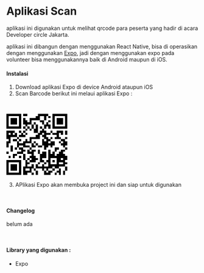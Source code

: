 # Aplikasi Scan
aplikasi ini digunakan untuk melihat qrcode para peserta yang hadir di acara Developer circle Jakarta.

aplikasi ini dibangun dengan menggunakan React Native, bisa di operasikan dengan menggunakan [Expo](https://expo.io/), jadi dengan menggunakan expo pada volunteer bisa menggunakannya baik di Android maupun di iOS.

#### Instalasi
1. Download aplikasi Expo di device Android ataupun iOS
2. Scan Barcode berikut ini melaui aplikasi Expo :
<br/>

![QRCODE](https://github.com/devcjakarta/qrcodeExpo/blob/master/qrcode/forusingonly.png)

3. APlikasi Expo akan membuka project ini dan siap untuk digunakan

<br/>

#### Changelog
belum ada

<br/>

#### Library yang digunakan :
- Expo
